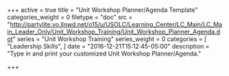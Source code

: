 +++
active = true
title = "Unit Workshop Planner/Agenda Template"
categories_weight = 0
filetype = "doc"
src = "http://partylite.vo.llnwd.net/o15/u/USOLC/Learning_Center/LC_Main/LC_Main_Leader_Only/Unit_Workshop_Training/Unit_Workshop_Planner_Agenda.dot"
series = "Unit Workshop Training"
series_weight = 0
categories = [
  "Leadership Skills",
]
date = "2016-12-21T15:12:45-05:00"
description = "Type in and print your customized Unit Workshop Planner/Agenda."

+++
